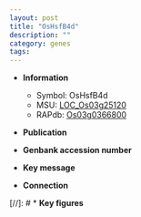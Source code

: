 ```yaml
---
layout: post
title: "OsHsfB4d"
description: ""
category: genes
tags: 
---
```


* **Information**  
    + Symbol: OsHsfB4d  
    + MSU: [LOC_Os03g25120](http://rice.uga.edu/cgi-bin/ORF_infopage.cgi?orf=LOC_Os03g25120)  
    + RAPdb: [Os03g0366800](http://rapdb.dna.affrc.go.jp/viewer/gbrowse_details/irgsp1?name=Os03g0366800)  

* **Publication**  

* **Genbank accession number**  

* **Key message**  

* **Connection**  

[//]: # * **Key figures**  


